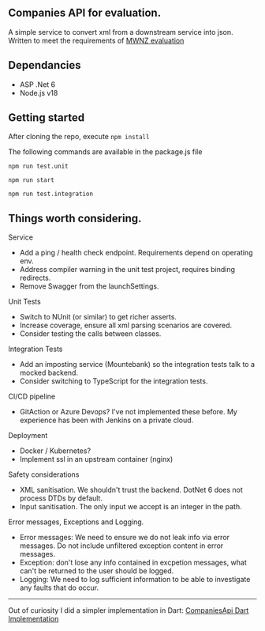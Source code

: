 ## Companies API for evaluation. 

A simple service to convert xml from a downstream service into json. Written to meet the requirements of [MWNZ evaluation](https://github.com/MiddlewareNewZealand/evaluation-instructions)

## Dependancies

 - ASP .Net 6
 - Node.js v18

## Getting started

After cloning the repo, execute `npm install`

The following commands are available in the package.js file

`npm run test.unit`

`npm run start`

`npm run test.integration`

## Things worth considering.

Service
 - Add a ping / health check endpoint. Requirements depend on operating env.
 - Address compiler warning in the unit test project, requires binding redirects.
 - Remove Swagger from the launchSettings.
 
Unit Tests
 - Switch to NUnit (or similar) to get richer asserts.
 - Increase coverage, ensure all xml parsing scenarios are covered.
 - Consider testing the calls between classes.

Integration Tests
 - Add an imposting service (Mountebank) so the integration tests talk to a mocked backend.
 - Consider switching to TypeScript for the integration tests.

CI/CD pipeline
 - GitAction or Azure Devops? I've not implemented these before. My experience has been with Jenkins on a private cloud.

Deployment
 - Docker / Kubernetes?
 - Implement ssl in an upstream container (nginx)

Safety considerations
 - XML sanitisation. We shouldn't trust the backend. DotNet 6 does not process DTDs by default.
 - Input sanitisation. The only input we accept is an integer in the path.
   
Error messages,  Exceptions and Logging.
 - Error messages: We need to ensure we do not leak info via error messages. Do not include unfiltered exception content in error messages.
 - Exception: don't lose any info contained in excpetion messages, what can't be returned to the user should be logged.
 - Logging: We need to log sufficient information to be able to investigate any faults that do occur.
    
---    
Out of curiosity I did a simpler implementation in Dart: [CompaniesApi Dart Implementation](https://github.com/paulfaid/MWNZ_Dart)




